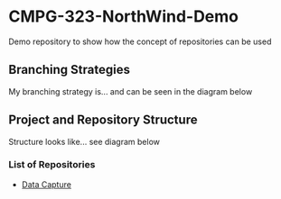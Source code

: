 # CMPG-323-NorthWind-Demo
Demo repository to show how the concept of repositories can be used


## Branching Strategies
My branching strategy is... and can be seen in the diagram below

## Project and Repository Structure
Structure looks like... see diagram below


### List of Repositories
- <a href="https://github.com/JacquiM/CMPG-323-NorthWind-Demo" target="_blank">Data Capture</a> 
